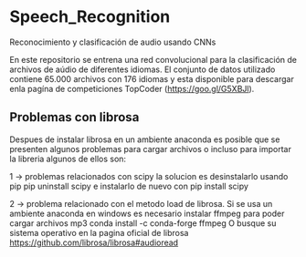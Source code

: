 # Speech_Recognition
Reconocimiento y clasificación de audio usando CNNs

En este repositorio se entrena una red convolucional para la clasificación de archivos de aúdio de diferentes idiomas.
El conjunto de datos utilizado contiene 65.000 archivos con 176 idiomas y esta disponible para descargar enla pagína de competiciones 
TopCoder (https://goo.gl/G5XBJl).

## Problemas con librosa

Despues de instalar librosa en un ambiente anaconda es posible que se presenten algunos problemas para cargar archivos o incluso
para importar la libreria algunos de ellos son:

1 -> problemas relacionados con scipy
la solucion es desinstalarlo usando pip 
pip uninstall scipy 
e instalarlo de nuevo con pip install scipy

2 -> problema relacionado con el metodo load de librosa.
Si se usa un ambiente anaconda en windows es necesario instalar ffmpeg para poder cargar archivos mp3
conda install -c conda-forge ffmpeg
O busque su sistema operativo en la pagina oficial de librosa 
https://github.com/librosa/librosa#audioread
